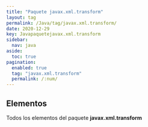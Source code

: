 ```yaml
---
title: "Paquete javax.xml.transform"
layout: tag
permalink: /Java/tag/javax.xml.transform/
date: 2020-12-29
key: Javapaquetejavax.xml.transform
sidebar: 
  nav: java
aside: 
  toc: true
pagination: 
  enabled: true
  tag: "javax.xml.transform"
  permalink: /:num/
---
```


<h2>Elementos</h2>
Todos los elementos del paquete <strong>javax.xml.transform</strong>
